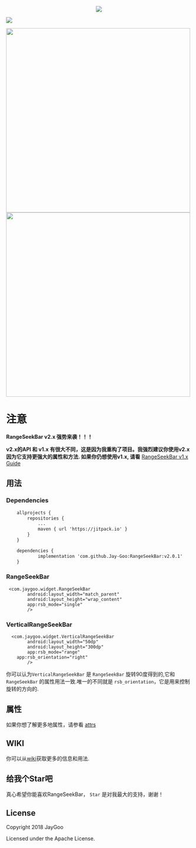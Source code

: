 <div style="text-align: center;">
<img src="https://github.com/Jay-Goo/RangeSeekBar/blob/master/Gif/logo.png" style="margin: 0 auto;" />
</div>

[![](https://jitpack.io/v/JinJieGu/RangeSeekBar.svg)](https://jitpack.io/#JinJieGu/RangeSeekBar)

<div>
<img src="https://github.com/Jay-Goo/RangeSeekBar/blob/master/Gif/demo.gif" height="500px" ><img src="https://github.com/Jay-Goo/RangeSeekBar/blob/master/Gif/vertical_demo.gif" height="500px">
</div>


# 注意

**RangeSeekBar v2.x 强势来袭！！！**

**v2.x的API 和 v1.x 有很大不同，这是因为我重构了项目。我强烈建议你使用v2.x因为它支持更强大的属性和方法. 如果你仍想使用v1.x, 请看** [RangeSeekBar v1.x Guide](https://github.com/Jay-Goo/RangeSeekBar/blob/master/README_RETIRED_ZH.md)

## 用法

### Dependencies

```xml
    allprojects {
		repositories {
			...
			maven { url 'https://jitpack.io' }
		}
	}

	dependencies {
	        implementation 'com.github.Jay-Goo:RangeSeekBar:v2.0.1'
	}

```


### RangeSeekBar
```
 <com.jaygoo.widget.RangeSeekBar
        android:layout_width="match_parent"
        android:layout_height="wrap_content"
        app:rsb_mode="single"
        />
```

### VerticalRangeSeekBar
```
  <com.jaygoo.widget.VerticalRangeSeekBar
        android:layout_width="50dp"
        android:layout_height="300dp"
        app:rsb_mode="range"
	app:rsb_orientation="right"
        />
```
你可以认为`VerticalRangeSeekBar` 是 `RangeSeekBar` 旋转90度得到的,它和 `RangeSeekBar` 的属性用法一致.唯一的不同就是 
`rsb_orientation`，它是用来控制旋转的方向的.

##  属性
 如果你想了解更多地属性，请参看 [attrs](https://github.com/Jay-Goo/RangeSeekBar/blob/master/RangeSeekBar/src/main/res/values/attrs.xml)

## WIKI
你可以从[wiki](https://github.com/Jay-Goo/RangeSeekBar/wiki)获取更多的信息和用法.

## 给我个Star吧
真心希望你能喜欢RangeSeekBar， `Star` 是对我最大的支持，谢谢！

## License

Copyright 2018 JayGoo

Licensed under the Apache License.

